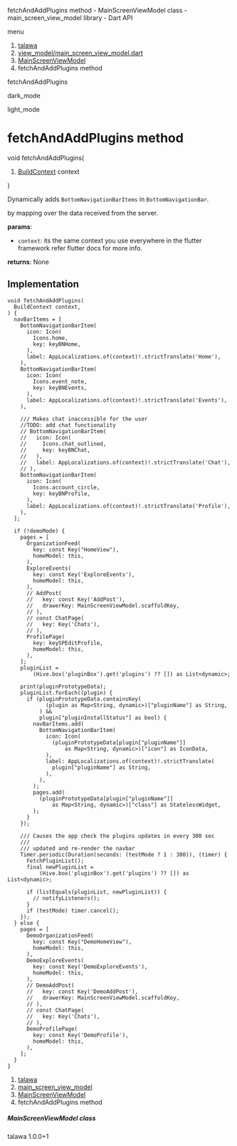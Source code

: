 




fetchAndAddPlugins method - MainScreenViewModel class - main\_screen\_view\_model library - Dart API







menu

1. [talawa](../../index.html)
2. [view\_model/main\_screen\_view\_model.dart](../../view_model_main_screen_view_model/view_model_main_screen_view_model-library.html)
3. [MainScreenViewModel](../../view_model_main_screen_view_model/MainScreenViewModel-class.html)
4. fetchAndAddPlugins method

fetchAndAddPlugins


dark\_mode

light\_mode




# fetchAndAddPlugins method


void
fetchAndAddPlugins(

1. [BuildContext](https://api.flutter.dev/flutter/widgets/BuildContext-class.html) context

)

Dynamically adds `BottomNavigationBarItems` in `BottomNavigationBar`.

by mapping over the data received from the server.

**params**:

* `context`: its the same context you use everywhere in the flutter framework refer flutter docs for more info.

**returns**:
None


## Implementation

```
void fetchAndAddPlugins(
  BuildContext context,
) {
  navBarItems = [
    BottomNavigationBarItem(
      icon: Icon(
        Icons.home,
        key: keyBNHome,
      ),
      label: AppLocalizations.of(context)!.strictTranslate('Home'),
    ),
    BottomNavigationBarItem(
      icon: Icon(
        Icons.event_note,
        key: keyBNEvents,
      ),
      label: AppLocalizations.of(context)!.strictTranslate('Events'),
    ),

    /// Makes chat inaccessible for the user
    //TODO: add chat functionality
    // BottomNavigationBarItem(
    //   icon: Icon(
    //     Icons.chat_outlined,
    //     key: keyBNChat,
    //   ),
    //   label: AppLocalizations.of(context)!.strictTranslate('Chat'),
    // ),
    BottomNavigationBarItem(
      icon: Icon(
        Icons.account_circle,
        key: keyBNProfile,
      ),
      label: AppLocalizations.of(context)!.strictTranslate('Profile'),
    ),
  ];

  if (!demoMode) {
    pages = [
      OrganizationFeed(
        key: const Key("HomeView"),
        homeModel: this,
      ),
      ExploreEvents(
        key: const Key('ExploreEvents'),
        homeModel: this,
      ),
      // AddPost(
      //   key: const Key('AddPost'),
      //   drawerKey: MainScreenViewModel.scaffoldKey,
      // ),
      // const ChatPage(
      //   key: Key('Chats'),
      // ),
      ProfilePage(
        key: keySPEditProfile,
        homeModel: this,
      ),
    ];
    pluginList =
        (Hive.box('pluginBox').get('plugins') ?? []) as List<dynamic>;

    print(pluginPrototypeData);
    pluginList.forEach((plugin) {
      if (pluginPrototypeData.containsKey(
            (plugin as Map<String, dynamic>)["pluginName"] as String,
          ) &&
          plugin["pluginInstallStatus"] as bool) {
        navBarItems.add(
          BottomNavigationBarItem(
            icon: Icon(
              (pluginPrototypeData[plugin["pluginName"]]
                  as Map<String, dynamic>)["icon"] as IconData,
            ),
            label: AppLocalizations.of(context)!.strictTranslate(
              plugin["pluginName"] as String,
            ),
          ),
        );
        pages.add(
          (pluginPrototypeData[plugin["pluginName"]]
              as Map<String, dynamic>)["class"] as StatelessWidget,
        );
      }
    });

    /// Causes the app check the plugins updates in every 300 sec
    ///
    /// updated and re-render the navbar
    Timer.periodic(Duration(seconds: (testMode ? 1 : 300)), (timer) {
      FetchPluginList();
      final newPluginList =
          (Hive.box('pluginBox').get('plugins') ?? []) as List<dynamic>;

      if (listEquals(pluginList, newPluginList)) {
        // notifyListeners();
      }
      if (testMode) timer.cancel();
    });
  } else {
    pages = [
      DemoOrganizationFeed(
        key: const Key("DemoHomeView"),
        homeModel: this,
      ),
      DemoExploreEvents(
        key: const Key('DemoExploreEvents'),
        homeModel: this,
      ),
      // DemoAddPost(
      //   key: const Key('DemoAddPost'),
      //   drawerKey: MainScreenViewModel.scaffoldKey,
      // ),
      // const ChatPage(
      //   key: Key('Chats'),
      // ),
      DemoProfilePage(
        key: const Key('DemoProfile'),
        homeModel: this,
      ),
    ];
  }
}
```

 


1. [talawa](../../index.html)
2. [main\_screen\_view\_model](../../view_model_main_screen_view_model/view_model_main_screen_view_model-library.html)
3. [MainScreenViewModel](../../view_model_main_screen_view_model/MainScreenViewModel-class.html)
4. fetchAndAddPlugins method

##### MainScreenViewModel class





talawa
1.0.0+1






